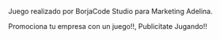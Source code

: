 Juego realizado por BorjaCode Studio para Marketing Adelina.

Promociona tu empresa con un juego!!, Publicítate Jugando!!
